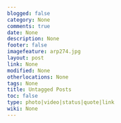 ```yaml
---
blogged: false
category: None
comments: true
date: None
description: None
footer: false
imagefeature: arp274.jpg
layout: post
link: None
modified: None
otherlocations: None
tags: None
title: Untagged Posts
toc: false
type: photo|video|status|quote|link
wiki: None
---
```


